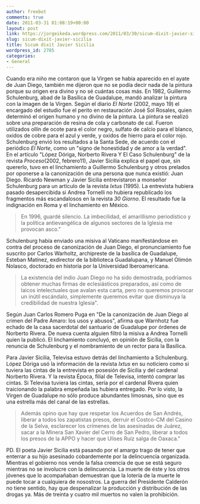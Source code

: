 ```yaml
---
author: freebot
comments: true
date: 2011-03-31 01:08:19+00:00
layout: post
link: https://jorgeikeda.wordpress.com/2011/03/30/sicum-dixit-javier-sicilia/
slug: sicum-dixit-javier-sicilia
title: Sicum dixit Javier Sicilia
wordpress_id: 2785
categories:
- General
---
```


Cuando era niño me contaron que la Virgen se había aparecido en el ayate de Juan Diego, también me dijeron que no se podía decir nada de la pintura porque su origen era divino y no sé cuántas cosas más.
En 1982, Guillermo Schulenburg, abad de la Basílica de Guadalupe,  mandó analizar la pintura con la imagen de la Virgen. Según el diario _El Norte_ (2002, mayo 19) el encargado del estudio fue el perito en restauración José Sol Rosales, quien determinó el origen humano y no divino de la pintura. La pintura se realizó sobre una preparación de resina de cola y carbonato de cal. Fueron utilizados ollín de ocote para el color negro, sulfato de calcio para el blanco, oxidos de cobre para el azul y verde, y oxidos de hierro para el color rojo.  Schulenburg envió los resultados a la Santa Sede, de acuerdo con el periódico _El Norte_, como un "signo de honestidad y de amor a la verdad".
En el artículo "López Dóriga, Norberto Rivera Y El Caso Schulenburg" de la revista _Proceso_(2002, febrero11), Javier Sicilia explica el papel que, sin quererlo, tuvo en el linchamiento a Guillermo Schulenburg y otros prelados por oponerse a la canonización de una persona que nunca existió: Juan Diego.
Ricardo Newman y Javier Sicilia entrevistaron a monseñor Schulenburg para un artículo de la revista _Ixtus_ (1995). La entrevista hubiera pasado desapercibida si Andrea Tornelli  no hubiera republicado los fragmentos más escandalosos en la revista _30 Giorno_. El resultado fue la indignación en Roma y el linchamiento en México.


<blockquote>En 1996, guardé silencio. La imbecilidad, el amarillismo periodístico y la política antievangélica de algunos sectores de la Iglesia me provocan asco."</blockquote>



Schulenburg había enviado una misiva al Vaticano manifestándose en contra del proceso de canonización de Juan Diego, el pronunciamiento fue suscrito por Carlos Warholtz, archipreste de la basílica de Guadalupe, Esteban Matínez, exdirector de la biblioteca Guadalupana, y Manuel Olimón Nolasco, doctorado en historia por la Universidad Iberoamericana.



<blockquote>La existencia del indio Juan Diego no ha sido demostrada, podríamos obtener muchas firmas de eclesiásticos preparados, así como de laicos intelectuales que avalan esta carta, pero no queremos provocar un inútil escándalo, simplemente queremos evitar que disminuya la credibilidad de nuestra Iglesia".</blockquote>




Según Juan Carlos Romero Puga en "De la canonización de Juan Diego al crimen del Padre Amaro: los usos y abusos", afirma que Warnhotz fue echado de la casa sacerdotal del santuario de Guadalupe por órdenes de Norberto Rivera.
De nueva cuenta alguien filtró la misiva a Andrea Tornelli quien la publicó.
El linchamiento concluyó, en opinión de Sicilia, con la renuncia de Schulenburg y el nombramiento de un rector para la Basílica.

Para Javier Sicilia, Televisa estuvo detrás del linchamiento a Schulenburg. López Dóriga usó la información de la revista _Ixtus_ en su noticiero como si tuviera las cintas de la entrevista en posesión de Sicilia y del cardenal Norberto Rivera. Y la revista Época, filial de Televisa, intentó comprar las cintas. Si Televisa tuviera las cintas, sería por el cardenal Rivera quien traicionando la palabra empeñada las hubiera entregado.
Por lo visto, la Virgen de Guadalupe no sólo produce abundantes limosnas, sino que es una estrella más del canal de las estrellas.




<blockquote>

Además opino que hay que respetar los Acuerdos de San Andrés, liberar a todos los zapatistas presos, derruir el Costco-CM del Casino de la Selva, esclarecer los crímenes de las asesinadas de Juárez, sacar a la Minera San Xavier del Cerro de San Pedro, liberar a todos los presos de la APPO y hacer que Ulises Ruiz salga de Oaxaca."











</blockquote>



PD. El poeta Javier Sicilia está pasando por el amargo trago de tener que enterrar a su hijo asesinado cobardemente por la delincuencia organizada. Mientras el gobierno nos vende la falsa creencia de que se está seguro mientras no se involucre con la delincuencia. La muerte de éste y los otros jóvenes que lo acompañaban demuestran que la lotería de la muerte le puede tocar a cualquiera de nosostros. La guerra del Presidente Calderón no tiene sentido, hay que despenalizar la producción y distribución de las drogas ya. Más de treinta y cuatro mil muertos no valen la prohibición.
